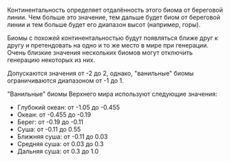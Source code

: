 Континентальность определяет отдалённость этого биома от береговой линии.
Чем больше это значение, тем дальше будет биом от береговой линии
и тем больше будет его диапазон высот (например, горы).

Биомы с похожей континентальностью будут появляться ближе друг к другу
и претендовать на одно и то же место в мире при генерации.
Очень близкие значения нескольких биомов могут отключить генерацию некоторых из них.

Допускаются значения от -2 до 2, однако, "ванильные" биомы ограничиваются диапазоном
от -1 до 1.

"Ванильные" биомы Верхнего мира используют следующие значения:

* Глубокий океан: от -1.05 до -0.455
* Океан: от -0.455 до -0.19
* Берег: от -0.19 до -0.11
* Суша: от -0.11 до 0.55
* Ближняя суша: от -0.11 до 0.03
* Средняя суша: от 0.03 до 0.3
* Дальняя суша: от 0.3 до 1.0